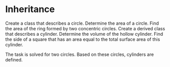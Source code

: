 # Inheritance

Create a class that describes a circle. 
Determine the area of a circle.
Find the area of the ring formed by two concentric circles.
Create a derived class that describes a cylinder.
Determine the volume of the hollow cylinder.
Find the side of a square that has an area equal to the total surface area of this cylinder.

The task is solved for two circles. Based on these circles, cylinders are defined.